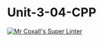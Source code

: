 # Unit-3-04-CPP

[![Mr Coxall's Super Linter](https://github.com/ICS3U-C-Programming-HiabGm/Unit3-04-Python/workflows/Mr%20Coxall's%20Super%20Linter/badge.svg)](https://github.com/ICS3U-C-Programming-HiabGm/Unit3-04-Python/actions/)

